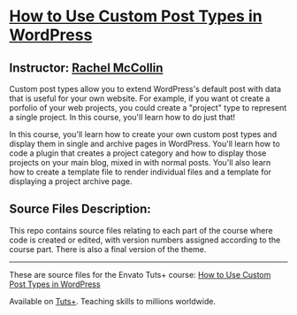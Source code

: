 # [How to Use Custom Post Types in WordPress][published url]
## Instructor: [Rachel McCollin][instructor url]

Custom post types allow you to extend WordPress's default post with data that is useful for your own website. For example, if you want ot create a porfolio of your web projects, you could create a "project" type to represent a single project. In this course, you'll learn how to do just that!

In this course, you'll learn how to create your own custom post types and display them in single and archive pages in WordPress. You'll learn how to code a plugin that creates a project category and how to display those projects on your main blog, mixed in with normal posts. You'll also learn how to create a template file to render individual files and a template for displaying a project archive page.

## Source Files Description:

This repo contains source files relating to each part of the course where code is created or edited, with version numbers assigned according to the course part. There is also a final version of the theme.

------

These are source files for the Envato Tuts+ course: [How to Use Custom Post Types in WordPress][published url]

Available on [Tuts+](https://tutsplus.com). Teaching skills to millions worldwide.

[published url]: https://code.tutsplus.com/courses/how-to-use-custom-post-types-in-wordpress
[instructor url]: https://tutsplus.com/authors/rachel-mccollin
